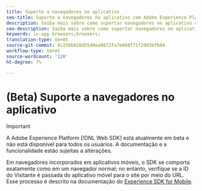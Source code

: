 ```yaml
---
title: Suporte a navegadores no aplicativo
seo-title: Suporte a navegadores no aplicativo com Adobe Experience Platform Web SDK
description: Saiba mais sobre como suportar navegadores no aplicativo com o SDK Experience Platform Web
seo-description: Saiba mais sobre como suportar navegadores no aplicativo com o SDK Experience Platform Web
keywords: in-app browsers;browsers;
translation-type: tm+mt
source-git-commit: 8c256b010d5540ea0872fa7e660f71f2903bfb04
workflow-type: tm+mt
source-wordcount: '120'
ht-degree: 7%

---
```



# (Beta) Suporte a navegadores no aplicativo

>[!IMPORTANT]
>
>A Adobe Experience Platform [!DNL Web SDK] está atualmente em beta e não está disponível para todos os usuários. A documentação e a funcionalidade estão sujeitas a alterações.

Em navegadores incorporados em aplicativos móveis, o SDK se comporta exatamente como em um navegador normal; no entanto, verifique se a ID do Visitante é passada do aplicativo móvel para o site por meio do URL. Esse processo é descrito na documentação do [Experience SDK for Mobile](https://docs.adobe.com/content/help/en/mobile-services/ios/sdk-reference-ios/hybrid-app.html).
